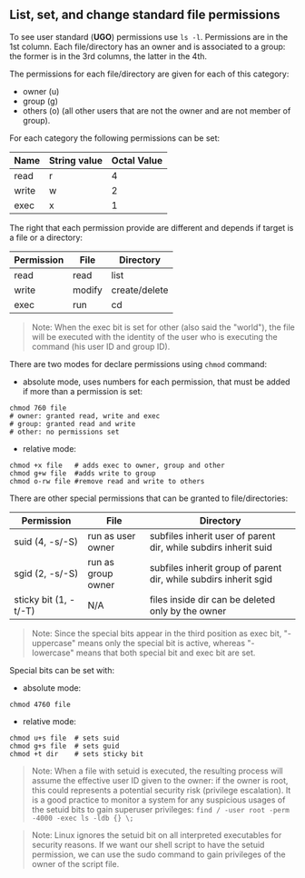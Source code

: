 ## List, set, and change standard file permissions

To see user standard (**UGO**) permissions use `ls -l`. Permissions are in the 1st column. Each file/directory has an owner and is associated to a group: the former is in the 3rd columns, the latter in the 4th.

The permissions for each file/directory are given for each of this category:

- owner (u)
- group (g)
- others (o) (all other users that are not the owner and are not member of group).

For each category the following permissions can be set:

| Name | String value | Octal Value |
| ----------- | ----------- | ----------- |
| read | r | 4 |
| write | w | 2 |
| exec | x | 1 |


The right that each permission provide are different and depends if target is a file or a directory:

| Permission | File | Directory |
| ----------- | ----------- | ----------- |
| read | read |	list |
| write | modify | 	create/delete |
| exec | run | cd |

> Note: When the exec bit is set for other (also said the "world"), the file will be executed with the identity of the user who is executing the command (his user ID and group ID).

There are two modes for declare permissions using `chmod` command:

- absolute mode, uses numbers for each permission, that must be added if more than a permission is set:
```
chmod 760 file
# owner: granted read, write and exec
# group: granted read and write
# other: no permissions set
```

- relative mode:
```
chmod +x file   # adds exec to owner, group and other
chmod g+w file  #adds write to group
chmod o-rw file #remove read and write to others
```

There are other special permissions that can be granted to file/directories:

| Permission | File | Directory |
| ----------- | ----------- | ----------- |
| suid (4, -s/-S) | run as user owner | subfiles inherit user of parent dir, while subdirs inherit suid |
| sgid (2, -s/-S) | run as group owner | subfiles inherit group of parent dir, while subdirs inherit sgid |
| sticky bit (1, -t/-T) | N/A | files inside dir can be deleted only by the owner |

> Note: Since the special bits appear in the third position as exec bit, "-uppercase" means only the special bit is active, whereas "-lowercase" means that both special bit and exec bit are set.  

Special bits can be set with:

- absolute mode:
```
chmod 4760 file 
```
- relative mode:
```
chmod u+s file  # sets suid
chmod g+s file  # sets guid
chmod +t dir    # sets sticky bit
```

> Note: When a file with setuid is executed, the resulting process will assume the effective user ID given to the owner: if the owner is root, this could represents a potential security risk (privilege escalation). It is a good practice to monitor a system for any suspicious usages of the setuid bits to gain superuser privileges: `find / -user root -perm -4000 -exec ls -ldb {} \;`

> Note: Linux ignores the setuid bit on all interpreted executables for security reasons. If we want our shell script to have the setuid permission, we can use the sudo command to gain privileges of the owner of the script file.

